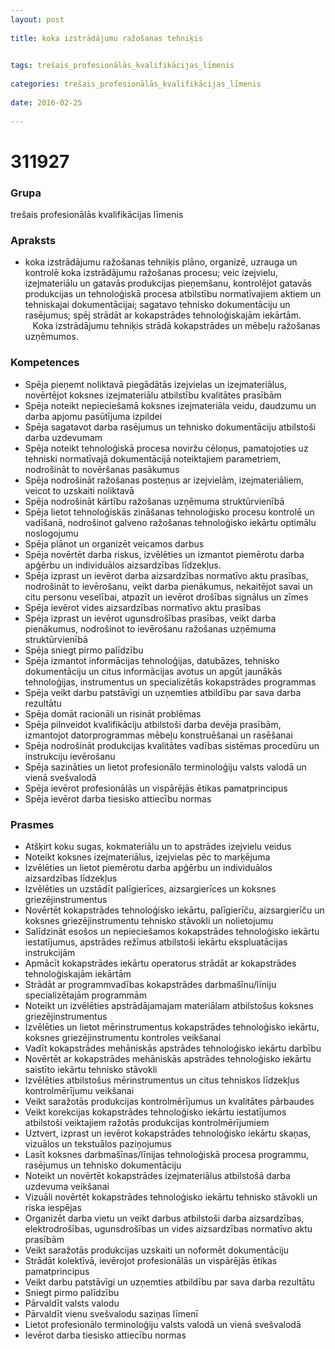 ```yaml
---
layout: post
    
title: koka izstrādājumu ražošanas tehniķis

    
tags: trešais_profesionālās_kvalifikācijas_līmenis
    
categories: trešais_profesionālās_kvalifikācijas_līmenis
    
date: 2016-02-25
    
---
```

# 311927

### Grupa
trešais profesionālās kvalifikācijas līmenis


### Apraksts

*  koka izstrādājumu ražošanas tehniķis plāno, organizē, uzrauga un kontrolē koka izstrādājumu ražošanas procesu; veic izejvielu, izejmateriālu un gatavās produkcijas pieņemšanu, kontrolējot gatavās produkcijas un tehnoloģiskā procesa atbilstību normatīvajiem aktiem un tehniskajai dokumentācijai; sagatavo tehnisko dokumentāciju un rasējumus; spēj strādāt ar kokapstrādes tehnoloģiskajām iekārtām.     Koka izstrādājumu tehniķis strādā kokapstrādes un mēbeļu ražošanas uzņēmumos.

### Kompetences

* Spēja pieņemt noliktavā piegādātās izejvielas un izejmateriālus, novērtējot koksnes izejmateriālu atbilstību kvalitātes prasībām
* Spēja noteikt nepieciešamā koksnes izejmateriāla veidu, daudzumu un darba apjomu pasūtījuma izpildei
* Spēja sagatavot darba rasējumus un tehnisko dokumentāciju atbilstoši darba uzdevumam
* Spēja noteikt tehnoloģiskā procesa noviržu cēloņus, pamatojoties uz tehniski normatīvajā dokumentācijā noteiktajiem parametriem, nodrošināt to novēršanas pasākumus
* Spēja nodrošināt ražošanas posteņus ar izejvielām, izejmateriāliem, veicot to uzskaiti noliktavā
* Spēja nodrošināt kārtību ražošanas uzņēmuma struktūrvienībā
* Spēja lietot tehnoloģiskās zināšanas tehnoloģisko procesu kontrolē un vadīšanā, nodrošinot galveno ražošanas tehnoloģisko iekārtu optimālu noslogojumu
* Spēja plānot un organizēt veicamos darbus
* Spēja novērtēt darba riskus, izvēlēties un izmantot piemērotu darba apģērbu un individuālos aizsardzības līdzekļus.
*  Spēja izprast un ievērot darba aizsardzības normatīvo aktu prasības, nodrošināt to ievērošanu, veikt darba pienākumus, nekaitējot savai un citu personu veselībai, atpazīt un ievērot drošības signālus un zīmes
* Spēja ievērot vides aizsardzības normatīvo aktu prasības
* Spēja izprast un ievērot ugunsdrošības prasības, veikt darba pienākumus, nodrošinot to ievērošanu ražošanas uzņēmuma struktūrvienībā
* Spēja sniegt pirmo palīdzību
* Spēja izmantot informācijas tehnoloģijas, datubāzes, tehnisko dokumentāciju un citus informācijas avotus un apgūt jaunākās tehnoloģijas, instrumentus un specializētās kokapstrādes programmas
* Spēja veikt darbu patstāvīgi un uzņemties atbildību par sava darba rezultātu
* Spēja domāt racionāli un risināt problēmas
* Spēja pilnveidot kvalifikāciju atbilstoši darba devēja prasībām, izmantojot datorprogrammas mēbeļu konstruēšanai un rasēšanai
* Spēja nodrošināt produkcijas kvalitātes vadības sistēmas procedūru un instrukciju ievērošanu
* Spēja sazināties un lietot profesionālo terminoloģiju valsts valodā un vienā svešvalodā
* Spēja ievērot profesionālās un vispārējās ētikas pamatprincipus
* Spēja ievērot darba tiesisko attiecību normas

### Prasmes 
* Atšķirt koku sugas, kokmateriālu un to apstrādes izejvielu veidus
* Noteikt koksnes izejmateriālus, izejvielas pēc to marķējuma
* Izvēlēties un lietot piemērotu darba apģērbu un individuālos aizsardzības līdzekļus
* Izvēlēties un uzstādīt palīgierīces, aizsargierīces un koksnes griezējinstrumentus
* Novērtēt kokapstrādes tehnoloģisko iekārtu, palīgierīču, aizsargierīču un koksnes griezējinstrumentu tehnisko stāvokli un nolietojumu
* Salīdzināt esošos un nepieciešamos kokapstrādes tehnoloģisko iekārtu iestatījumus, apstrādes režīmus atbilstoši iekārtu ekspluatācijas instrukcijām
* Apmācīt kokapstrādes iekārtu operatorus strādāt ar kokapstrādes tehnoloģiskajām iekārtām
* Strādāt ar programmvadības kokapstrādes darbmašīnu/līniju specializētajām programmām
* Noteikt un izvēlēties apstrādājamajam materiālam atbilstošus koksnes griezējinstrumentus
* Izvēlēties un lietot mērinstrumentus kokapstrādes tehnoloģisko iekārtu, koksnes griezējinstrumentu kontroles veikšanai
* Vadīt kokapstrādes mehāniskās apstrādes tehnoloģisko iekārtu darbību
* Novērtēt ar kokapstrādes mehāniskās apstrādes tehnoloģisko iekārtu saistīto iekārtu tehnisko stāvokli
* Izvēlēties atbilstošus mērinstrumentus un citus tehniskos līdzekļus kontrolmērījumu veikšanai
* Veikt saražotās produkcijas kontrolmērījumus un kvalitātes pārbaudes
* Veikt korekcijas kokapstrādes tehnoloģisko iekārtu iestatījumos atbilstoši veiktajiem ražotās produkcijas kontrolmērījumiem
* Uztvert, izprast un ievērot kokapstrādes tehnoloģisko iekārtu skaņas, vizuālos un tekstuālos paziņojumus
* Lasīt koksnes darbmašīnas/līnijas tehnoloģiskā procesa programmu, rasējumus un tehnisko dokumentāciju
* Noteikt un novērtēt kokapstrādes izejmateriālus atbilstošā darba uzdevuma veikšanai
* Vizuāli novērtēt kokapstrādes tehnoloģisko iekārtu tehnisko stāvokli un riska iespējas
* Organizēt darba vietu un veikt darbus atbilstoši darba aizsardzības, elektrodrošības, ugunsdrošības un vides aizsardzības normatīvo aktu prasībām
* Veikt saražotās produkcijas uzskaiti un noformēt dokumentāciju
* Strādāt kolektīvā, ievērojot profesionālās un vispārējās ētikas pamatprincipus
* Veikt darbu patstāvīgi un uzņemties atbildību par sava darba rezultātu
* Sniegt pirmo palīdzību
* Pārvaldīt valsts valodu
* Pārvaldīt vienu svešvalodu saziņas līmenī
* Lietot profesionālo terminoloģiju valsts valodā un vienā svešvalodā
* Ievērot darba tiesisko attiecību normas